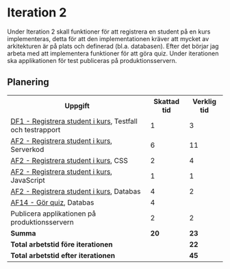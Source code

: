 # Iteration 2
Under Iteration 2 skall funktioner för att registrera en student på en kurs 
implementeras, detta för att den implementationen kräver att mycket av 
arkitekturen är på plats och definerad (bl.a. databasen). Efter det börjar 
jag arbeta med att implementera funktioner för att göra quiz. Under iterationen 
ska applikationen för test publiceras på produktionsservern.

## Planering
<table>
    <tr>
        <th>Uppgift</th>
        <th>Skattad tid</th>
        <th>Verklig tid</th>
    </tr>
    <tr>
        <td><a href="../dokumentation/Krav/AF2-Registrera-student-i-kurs.md">DF1 - Registrera student i kurs</a>, Testfall och testrapport</td>
        <td>1</td>
        <td>3</td>
    </tr>
    <tr>
        <td><a href="../dokumentation/Krav/AF2-Registrera-student-i-kurs.md">AF2 - Registrera student i kurs</a>, Serverkod</td>
        <td>6</td>
        <td>11</td>
    <tr>
    </tr>
        <td><a href="../dokumentation/Krav/AF2-Registrera-student-i-kurs.md">AF2 - Registrera student i kurs</a>, CSS</td>
        <td>2</td>
        <td>4</td>
    <tr>
    </tr>
        <td><a href="../dokumentation/Krav/AF2-Registrera-student-i-kurs.md">AF2 - Registrera student i kurs</a>, JavaScript</td>
        <td>1</td>
        <td>1</td>
    <tr>
    </tr>
        <td><a href="../dokumentation/Krav/AF2-Registrera-student-i-kurs.md">AF2 - Registrera student i kurs</a>, Databas</td>
        <td>4</td>
        <td>2</td>
    <tr>
    </tr>
        <td><a href="../dokumentation/Krav/AF14-Gor-quiz.md">AF14 - Gör quiz</a>, Databas</td>
        <td>4</td>
        <td></td>
    <tr>
    </tr>
        <td>Publicera applikationen på produktionsservern</td>
        <td>2</td>
        <td>2</td>
    <tr>
    <tr>
        <td><b>Summa</b></td>
        <td><b>20</b></td>
        <td><b>23</b></td>
    </tr>
    <tr>
        <td colspan="2"><b>Total arbetstid före iterationen</b></td>
        <td><b>22</b></td>
    </tr>
    <tr>
        <td colspan="2"><b>Total arbetstid efter iterationen</b></td>
        <td><b>45</b></td>
    </tr>
</table>
